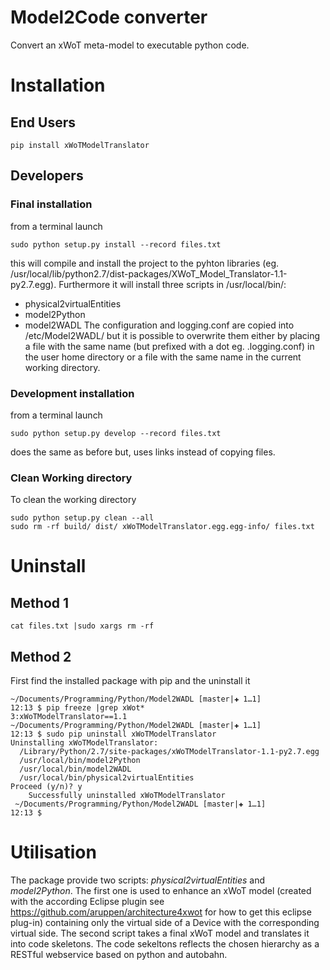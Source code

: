# Model2Code converter

Convert an xWoT meta-model to executable python code.

# Installation

## End Users

    pip install xWoTModelTranslator
    
## Developers

### Final installation

from a terminal launch

    sudo python setup.py install --record files.txt

this will compile and install the project to the pyhton libraries (eg. /usr/local/lib/python2.7/dist-packages/XWoT_Model_Translator-1.1-py2.7.egg). Furthermore it will install three scripts in /usr/local/bin/:
* physical2virtualEntities
* model2Python
* model2WADL
The configuration and logging.conf are copied into /etc/Model2WADL/ but it is possible to overwrite them either by placing a file with the same name (but prefixed with a dot eg. .logging.conf) in the user home directory or a file with the same name in the current working directory.

### Development installation

from a terminal launch

    sudo python setup.py develop --record files.txt
    
does the same as before but, uses links instead of copying files.

### Clean Working directory

To clean the working directory
    
    sudo python setup.py clean --all
    sudo rm -rf build/ dist/ xWoTModelTranslator.egg.egg-info/ files.txt


# Uninstall

## Method 1
    cat files.txt |sudo xargs rm -rf

## Method 2

First find the installed package with pip and the uninstall it

    ~/Documents/Programming/Python/Model2WADL [master|✚ 1…1] 
    12:13 $ pip freeze |grep xWot*
    3:xWoTModelTranslator==1.1
    ~/Documents/Programming/Python/Model2WADL [master|✚ 1…1] 
    12:13 $ sudo pip uninstall xWoTModelTranslator
    Uninstalling xWoTModelTranslator:
      /Library/Python/2.7/site-packages/xWoTModelTranslator-1.1-py2.7.egg
      /usr/local/bin/model2Python
      /usr/local/bin/model2WADL
      /usr/local/bin/physical2virtualEntities
    Proceed (y/n)? y
        Successfully uninstalled xWoTModelTranslator
     ~/Documents/Programming/Python/Model2WADL [master|✚ 1…1] 
    12:13 $

     
 # Utilisation
 
 The package provide two scripts: _physical2virtualEntities_ and _model2Python_. The first one is used to enhance an xWoT model (created with the according Eclipse plugin see https://github.com/aruppen/architecture4xwot for how to get this eclipse plug-in) containing only the virtual side of a Device with the corresponding virtual side. The second script takes a final xWoT model and translates it into code skeletons. The code sekeltons reflects the chosen hierarchy as a RESTful webservice based on python and autobahn.